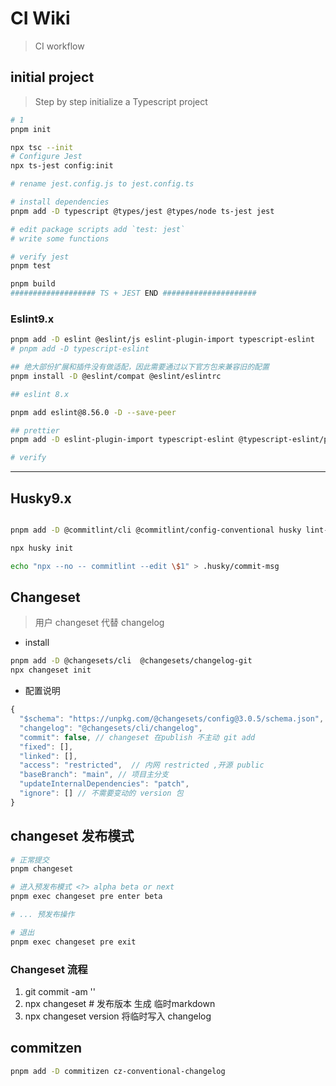 # CI Wiki

> CI workflow

## initial project

> Step by step initialize a Typescript project

```bash
# 1
pnpm init

npx tsc --init
# Configure Jest
npx ts-jest config:init

# rename jest.config.js to jest.config.ts

# install dependencies
pnpm add -D typescript @types/jest @types/node ts-jest jest

# edit package scripts add `test: jest`
# write some functions

# verify jest
pnpm test

pnpm build
################### TS + JEST END #####################
```

### Eslint9.x

```bash
pnpm add -D eslint @eslint/js eslint-plugin-import typescript-eslint
# pnpm add -D typescript-eslint

## 绝大部份扩展和插件没有做适配，因此需要通过以下官方包来兼容旧的配置
pnpm install -D @eslint/compat @eslint/eslintrc

## eslint 8.x

pnpm add eslint@8.56.0 -D --save-peer

## prettier
pnpm add -D eslint-plugin-import typescript-eslint @typescript-eslint/parser eslint-config-prettier eslint-plugin-prettier prettier

# verify
```

---

## Husky9.x

```bash

pnpm add -D @commitlint/cli @commitlint/config-conventional husky lint-staged

npx husky init

echo "npx --no -- commitlint --edit \$1" > .husky/commit-msg

```

## Changeset

> 用户 changeset 代替 changelog

- install

```bash
pnpm add -D @changesets/cli  @changesets/changelog-git
npx changeset init
```

- 配置说明

```js
{
  "$schema": "https://unpkg.com/@changesets/config@3.0.5/schema.json",
  "changelog": "@changesets/cli/changelog",
  "commit": false, // changeset 在publish 不主动 git add
  "fixed": [],
  "linked": [],
  "access": "restricted",  // 内网 restricted ,开源 public
  "baseBranch": "main", // 项目主分支
  "updateInternalDependencies": "patch",
  "ignore": [] // 不需要变动的 version 包
}

```

## changeset 发布模式

```bash
# 正常提交
pnpm changeset

# 进入预发布模式 <?> alpha beta or next
pnpm exec changeset pre enter beta

# ... 预发布操作

# 退出
pnpm exec changeset pre exit
```

### Changeset 流程

1. git commit -am ''
2. npx changeset # 发布版本 生成 临时markdown
3. npx changeset version 将临时写入 changelog

## commitzen

```bash
pnpm add -D commitizen cz-conventional-changelog
```
